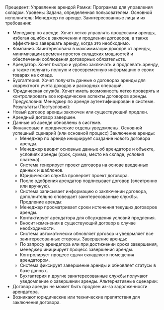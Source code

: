 Прецедент: Управление арендой 
Рамки: Программа для управления складом.
Уровень: Задача, определенная пользователем.
Основной исполнитель: Менеджер по аренде.
Заинтересованные лица и их требования:
- Менеджер по аренде. Хочет легко управлять процессами аренды, избегая ошибок в заключении и продлении договоров, а также эффективно завершать аренду, когда это необходимо.
- Компания. Заинтересована в максимизации доходов от аренды, минимизации времени простоя складских мощностей и обеспечении соблюдения договорных обязательств.
- Арендатор. Хочет быстро и удобно заключать и продлевать аренду, а также получать полную и своевременную информацию о своих товарах на складе.
- Бухгалтерия. Хочет получать данные о договорах аренды для корректного учета доходов и расходных операций.
- Юридическая служба. Хочет иметь возможность легко проверять и контролировать все юридические аспекты договоров аренды.
Предусловия: Менеджер по аренде аутентифицирован в системе.
Результаты (Постусловия):
- Новый договор аренды заключен или существующий продлен.
- Арендный договор завершен.
- Данные об аренде обновлены в системе.
- Финансовые и юридические отделы уведомлены.
Основной успешный сценарий (или основной процесс)
Заключение аренды:
   - Менеджер по аренде инициирует создание нового договора аренды.
   - Менеджер вводит основные данные об арендаторе и объекте, условиях аренды (срок, сумма, место на складе, условия платежа).
   - Система генерирует проект договора на основе введенных данных и шаблонов.
   - Юридическая служба проверяет проект договора.
   - После одобрения арендатор подписывает договор (электронно или вручную).
   - Система записывает информацию о заключении договора, дополнительно оповещает заинтересованные службы.
Продление аренды:
   - Менеджер просматривает сроки истечения текущих договоров аренды.
   - Контактирует арендатора для обсуждения условий продления.
   - Вносит изменения в существующий договор в случае необходимости.
   - Система автоматически обновляет договор и уведомляет все заинтересованные стороны.
Завершение аренды:
   - По запросу арендатора или при достижении срока завершения, менеджер инициирует процесс завершения аренды.
   - Контролирует процесс сдачи складского помещения арендатором.
   - Система фиксирует завершение аренды и обновляет статусы в базе данных.
   - Бухгалтерия и другие заинтересованные службы получают уведомление о завершении аренды.
Альтернативные сценарии:
- Договор аренды не может быть продлен из-за задолженности арендатора.
- Возникают юридические или технические препятствия для заключения договора.